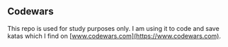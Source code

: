 ## Codewars
This repo is used for study purposes only. I am using it to code and save katas which I find on [www.codewars.com](https://www.codewars.com).
